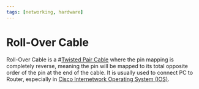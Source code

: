 ```yaml
---
tags: [networking, hardware]
---
```


# Roll-Over Cable

Roll-Over Cable is a #[Twisted Pair Cable](202210111832.md) where the pin
mapping is completely reverse, meaning the pin will be mapped to its total
opposite order of the pin at the end of the cable. It is usually used to connect
PC to Router, especially in [Cisco Internetwork Operating System (IOS)](202210012232.md).
